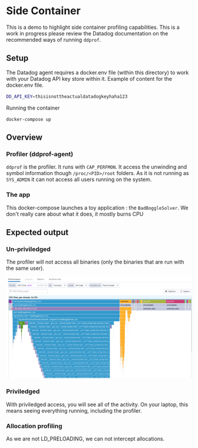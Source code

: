# Side Container

This is a demo to highlight side container profiling capabilities.
This is a work in progress please review the Datadog documentation on the recommended ways of running `ddprof`.

## Setup

The Datadog agent requires a docker.env file (within this directory) to work with your Datadog API key store within it. Example of content for the docker.env file.

```bash
DD_API_KEY=thisisnottheactualdatadogkeyhaha123
```

Running the container

```
docker-compose up
```

## Overview

### Profiler (ddprof-agent)

`ddprof` is the profiler. It runs with `CAP_PERFMON`. It access the unwinding and symbol information though `/proc/<PID>/root` folders.
 As it is not running as `SYS_ADMIN` it can not access all users running on the system.

### The app

This docker-compose launches a toy application : the `BadBoggleSolver`. We don't really care about what it does, it mostly burns CPU

## Expected output

### Un-priviledged

The profiler will not access all binaries (only the binaries that are run with the same user).

![output_profiling](example_profiling_side_container.png)

### Priviledged

With priviledged access, you will see all of the activity. On your laptop, this means seeing everything running, including the profiler.

### Allocation profiling

As we are not LD_PRELOADING, we can not intercept allocations.
